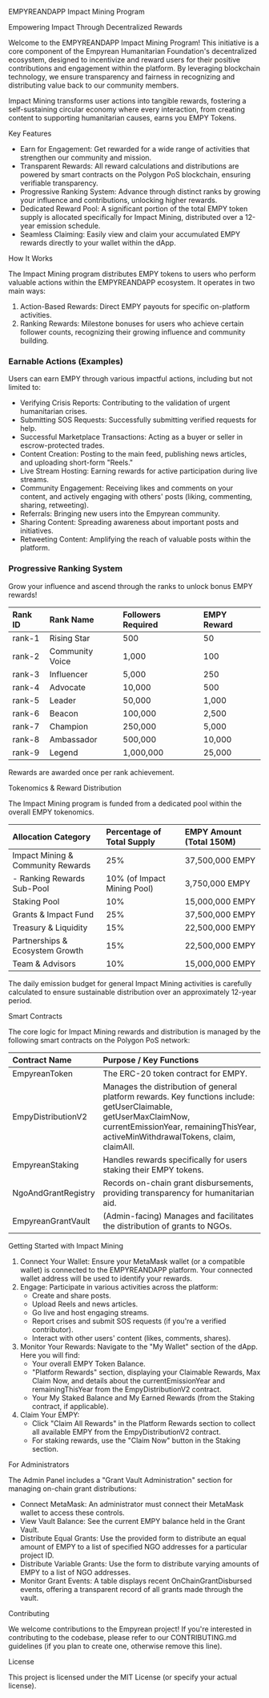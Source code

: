 
EMPYREANDAPP Impact Mining Program

Empowering Impact Through Decentralized Rewards

Welcome to the EMPYREANDAPP Impact Mining Program! This initiative is a core component of the Empyrean Humanitarian Foundation's decentralized ecosystem, designed to incentivize and reward users for their positive contributions and engagement within the platform. By leveraging blockchain technology, we ensure transparency and fairness in recognizing and distributing value back to our community members.

Impact Mining transforms user actions into tangible rewards, fostering a self-sustaining circular economy where every interaction, from creating content to supporting humanitarian causes, earns you EMPY Tokens.

Key Features

*   Earn for Engagement: Get rewarded for a wide range of activities that strengthen our community and mission.
*   Transparent Rewards: All reward calculations and distributions are powered by smart contracts on the Polygon PoS blockchain, ensuring verifiable transparency.
*   Progressive Ranking System: Advance through distinct ranks by growing your influence and contributions, unlocking higher rewards.
*   Dedicated Reward Pool: A significant portion of the total EMPY token supply is allocated specifically for Impact Mining, distributed over a 12-year emission schedule.
*   Seamless Claiming: Easily view and claim your accumulated EMPY rewards directly to your wallet within the dApp.

How It Works

The Impact Mining program distributes EMPY tokens to users who perform valuable actions within the EMPYREANDAPP ecosystem. It operates in two main ways:

1.  Action-Based Rewards: Direct EMPY payouts for specific on-platform activities.
2.  Ranking Rewards: Milestone bonuses for users who achieve certain follower counts, recognizing their growing influence and community building.

### Earnable Actions (Examples)

Users can earn EMPY through various impactful actions, including but not limited to:

*   Verifying Crisis Reports: Contributing to the validation of urgent humanitarian crises.
*   Submitting SOS Requests: Successfully submitting verified requests for help.
*   Successful Marketplace Transactions: Acting as a buyer or seller in escrow-protected trades.
*   Content Creation: Posting to the main feed, publishing news articles, and uploading short-form "Reels."
*   Live Stream Hosting: Earning rewards for active participation during live streams.
*   Community Engagement: Receiving likes and comments on your content, and actively engaging with others' posts (liking, commenting, sharing, retweeting).
*   Referrals: Bringing new users into the Empyrean community.
*   Sharing Content: Spreading awareness about important posts and initiatives.
*   Retweeting Content: Amplifying the reach of valuable posts within the platform.

### Progressive Ranking System

Grow your influence and ascend through the ranks to unlock bonus EMPY rewards!

| Rank ID | Rank Name | Followers Required | EMPY Reward |
| :------ | :-------- | :----------------- | :---------- |
| rank-1 | Rising Star | 500 | 50 |
| rank-2 | Community Voice | 1,000 | 100 |
| rank-3 | Influencer | 5,000 | 250 |
| rank-4 | Advocate | 10,000 | 500 |
| rank-5 | Leader | 50,000 | 1,000 |
| rank-6 | Beacon | 100,000 | 2,500 |
| rank-7 | Champion | 250,000 | 5,000 |
| rank-8 | Ambassador | 500,000 | 10,000 |
| rank-9 | Legend | 1,000,000 | 25,000 |

Rewards are awarded once per rank achievement.

Tokenomics & Reward Distribution

The Impact Mining program is funded from a dedicated pool within the overall EMPY tokenomics.

| Allocation Category | Percentage of Total Supply | EMPY Amount (Total 150M) |
| :------------------ | :------------------------- | :----------------------- |
| Impact Mining & Community Rewards | 25% | 37,500,000 EMPY |
|   - Ranking Rewards Sub-Pool | 10% (of Impact Mining Pool) | 3,750,000 EMPY |
| Staking Pool | 10% | 15,000,000 EMPY |
| Grants & Impact Fund | 25% | 37,500,000 EMPY |
| Treasury & Liquidity | 15% | 22,500,000 EMPY |
| Partnerships & Ecosystem Growth | 15% | 22,500,000 EMPY |
| Team & Advisors | 10% | 15,000,000 EMPY |

The daily emission budget for general Impact Mining activities is carefully calculated to ensure sustainable distribution over an approximately 12-year period.

Smart Contracts

The core logic for Impact Mining rewards and distribution is managed by the following smart contracts on the Polygon PoS network:

| Contract Name | Purpose / Key Functions |
| :------------ | :---------------------- |
| EmpyreanToken | The ERC-20 token contract for EMPY. |
| EmpyDistributionV2 | Manages the distribution of general platform rewards. Key functions include: getUserClaimable, getUserMaxClaimNow, currentEmissionYear, remainingThisYear, activeMinWithdrawalTokens, claim, claimAll. |
| EmpyreanStaking | Handles rewards specifically for users staking their EMPY tokens. |
| NgoAndGrantRegistry | Records on-chain grant disbursements, providing transparency for humanitarian aid. |
| EmpyreanGrantVault | (Admin-facing) Manages and facilitates the distribution of grants to NGOs. |

Getting Started with Impact Mining

1.  Connect Your Wallet: Ensure your MetaMask wallet (or a compatible wallet) is connected to the EMPYREANDAPP platform. Your connected wallet address will be used to identify your rewards.
2.  Engage: Participate in various activities across the platform:
    *   Create and share posts.
    *   Upload Reels and news articles.
    *   Go live and host engaging streams.
    *   Report crises and submit SOS requests (if you're a verified contributor).
    *   Interact with other users' content (likes, comments, shares).
3.  Monitor Your Rewards: Navigate to the "My Wallet" section of the dApp. Here you will find:
    *   Your overall EMPY Token Balance.
    *   "Platform Rewards" section, displaying your Claimable Rewards, Max Claim Now, and details about the currentEmissionYear and remainingThisYear from the EmpyDistributionV2 contract.
    *   Your My Staked Balance and My Earned Rewards (from the Staking contract, if applicable).
4.  Claim Your EMPY:
    *   Click "Claim All Rewards" in the Platform Rewards section to collect all available EMPY from the EmpyDistributionV2 contract.
    *   For staking rewards, use the "Claim Now" button in the Staking section.

For Administrators

The Admin Panel includes a "Grant Vault Administration" section for managing on-chain grant distributions:

*   Connect MetaMask: An administrator must connect their MetaMask wallet to access these controls.
*   View Vault Balance: See the current EMPY balance held in the Grant Vault.
*   Distribute Equal Grants: Use the provided form to distribute an equal amount of EMPY to a list of specified NGO addresses for a particular project ID.
*   Distribute Variable Grants: Use the form to distribute varying amounts of EMPY to a list of NGO addresses.
*   Monitor Grant Events: A table displays recent OnChainGrantDisbursed events, offering a transparent record of all grants made through the vault.

Contributing

We welcome contributions to the Empyrean project! If you're interested in contributing to the codebase, please refer to our CONTRIBUTING.md guidelines (if you plan to create one, otherwise remove this line).

License

This project is licensed under the MIT License (or specify your actual license).
